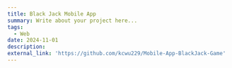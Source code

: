 ```yaml
---
title: Black Jack Mobile App
summary: Write about your project here...
tags:
  - Web
date: 2024-11-01
description:
external_link: 'https://github.com/kcwu229/Mobile-App-BlackJack-Game'
---
```

